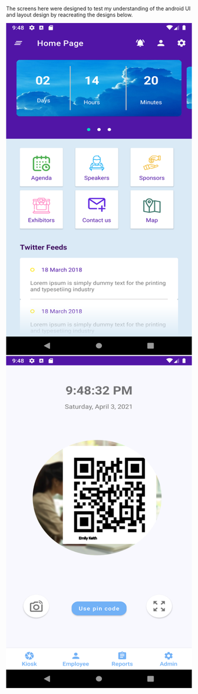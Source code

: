 The screens here were designed to test my understanding of the android UI and layout design by reacreating the designs below.

<img src="https://github.com/Austinepass/collections/blob/main/Homepage-ui/homepage.png" width="550" height="900"/>
<img src="https://github.com/Austinepass/collections/blob/main/Homepage-ui/barcode.png" width="550" height="900"/> 
